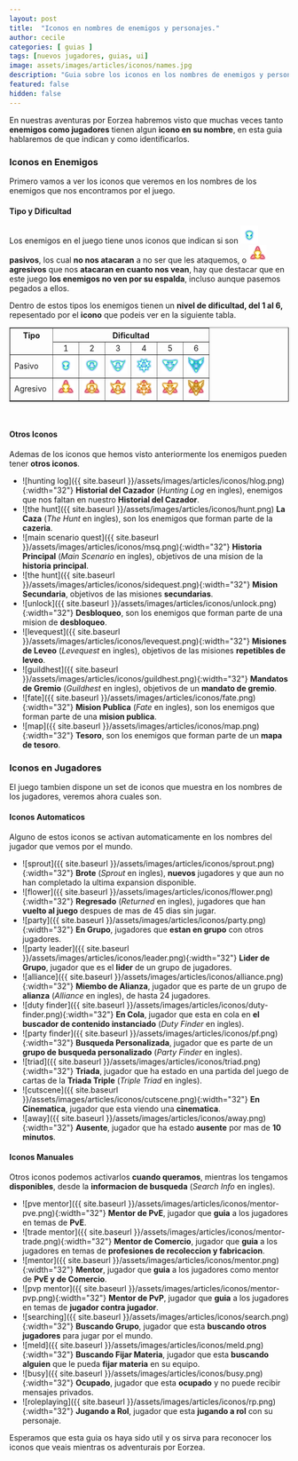 ```yaml
---
layout: post
title:  "Iconos en nombres de enemigos y personajes."
author: cecile
categories: [ guias ]
tags: [nuevos jugadores, guias, ui]
image: assets/images/articles/iconos/names.jpg
description: "Guia sobre los iconos en los nombres de enemigos y personajes."
featured: false
hidden: false
---
```

En nuestras aventuras por Eorzea habremos visto que muchas veces tanto **enemigos como jugadores** tienen algun **icono en su nombre**, en esta guia hablaremos de que indican y como identificarlos.

### Iconos en Enemigos

Primero vamos a ver los iconos que veremos en los nombres de los enemigos que nos encontramos por el juego.

#### Tipo y Dificultad

Los enemigos en el juego tiene unos iconos que indican si son **<img src="/assets/images/articles/iconos/mob_passive_01.png">pasivos**, los cual **no nos atacaran** a no ser que les ataquemos, o **<img src="/assets/images/articles/iconos/mob_aggressive_1.png">agresivos** que nos **atacaran en cuanto nos vean**, hay que destacar que en este juego **los enemigos no ven por su espalda**, incluso aunque pasemos pegados a ellos.

Dentro de estos tipos los enemigos tienen un **nivel de dificultad, del 1 al 6,** repesentado por el **icono** que podeis ver en la siguiente tabla.

<table border="1">
    <tr>
        <th rowspan="2" style="vertical-align: top;">Tipo</th>
        <th colspan="6" style="text-align:center">Dificultad</th>
    </tr>
    <tr>
        <td style="text-align:center">1</td>
        <td style="text-align:center">2</td>
        <td style="text-align:center">3</td>
        <td style="text-align:center">4</td>
        <td style="text-align:center">5</td>
        <td style="text-align:center">6</td>
    </tr>
    <tr>
        <td>Pasivo</td>
        <td style="text-align:center"><img src="/assets/images/articles/iconos/mob_passive_01.png"></td>
        <td style="text-align:center"><img src="/assets/images/articles/iconos/mob_passive_02.png"></td>
        <td style="text-align:center"><img src="/assets/images/articles/iconos/mob_passive_03.png"></td>
        <td style="text-align:center"><img src="/assets/images/articles/iconos/mob_passive_04.png"></td>
        <td style="text-align:center"><img src="/assets/images/articles/iconos/mob_passive_05.png"></td>
        <td style="text-align:center"><img src="/assets/images/articles/iconos/mob_passive_06.png"></td>
    </tr>
    <tr>
        <td>Agresivo&nbsp;</td>
        <td style="text-align:center"><img src="/assets/images/articles/iconos/mob_aggressive_1.png"></td>
        <td style="text-align:center"><img src="/assets/images/articles/iconos/mob_aggressive_2.png"></td>
        <td style="text-align:center"><img src="/assets/images/articles/iconos/mob_aggressive_3.png"></td>
        <td style="text-align:center"><img src="/assets/images/articles/iconos/mob_aggressive_4.png"></td>
        <td style="text-align:center"><img src="/assets/images/articles/iconos/mob_aggressive_5.png"></td>
        <td style="text-align:center"><img src="/assets/images/articles/iconos/mob_aggressive_6.png"></td>
    </tr>    
</table>

<br/>

#### Otros Iconos

Ademas de los iconos que hemos visto anteriormente los enemigos pueden tener **otros iconos**.

- ![hunting log]({{ site.baseurl }}/assets/images/articles/iconos/hlog.png){:width="32"} **Historial del Cazador** (*Hunting Log* en ingles), enemigos que nos faltan en nuestro **Historial del Cazador**.
- ![the hunt]({{ site.baseurl }}/assets/images/articles/iconos/hunt.png) **La Caza** (*The Hunt* en ingles), son los enemigos que forman parte de la **cazeria**.
- ![main scenario quest]({{ site.baseurl }}/assets/images/articles/iconos/msq.png){:width="32"} **Historia Principal** (*Main Scenario* en ingles), objetivos de una mision de la **historia principal**.
- ![the hunt]({{ site.baseurl }}/assets/images/articles/iconos/sidequest.png){:width="32"} **Mision Secundaria**, objetivos de las misiones **secundarias**.
- ![unlock]({{ site.baseurl }}/assets/images/articles/iconos/unlock.png){:width="32"} **Desbloqueo**, son los enemigos que forman parte de una mision de **desbloqueo**.
- ![levequest]({{ site.baseurl }}/assets/images/articles/iconos/levequest.png){:width="32"} **Misiones de Leveo** (*Levequest* en ingles), objetivos de las misiones **repetibles de leveo**.
- ![guildhest]({{ site.baseurl }}/assets/images/articles/iconos/guildhest.png){:width="32"} **Mandatos de Gremio** (*Guildhest* en ingles), objetivos de un **mandato de gremio**.
- ![fate]({{ site.baseurl }}/assets/images/articles/iconos/fate.png){:width="32"} **Mision Publica** (*Fate* en ingles), son los enemigos que forman parte de una **mision publica**.
- ![map]({{ site.baseurl }}/assets/images/articles/iconos/map.png){:width="32"} **Tesoro**, son los enemigos que forman parte de un **mapa de tesoro**.

### Iconos en Jugadores

El juego tambien dispone un set de iconos que muestra en los nombres de los jugadores, veremos ahora cuales son.

#### Iconos Automaticos

Alguno de estos iconos se activan automaticamente en los nombres del jugador que vemos por el mundo.

- ![sprout]({{ site.baseurl }}/assets/images/articles/iconos/sprout.png){:width="32"} **Brote** (*Sprout* en ingles), **nuevos** jugadores y que aun no han completado la ultima expansion disponible.
- ![flower]({{ site.baseurl }}/assets/images/articles/iconos/flower.png){:width="32"} **Regresado** (*Returned* en ingles), jugadores que han **vuelto al juego** despues de mas de 45 dias sin jugar.
- ![party]({{ site.baseurl }}/assets/images/articles/iconos/party.png){:width="32"} **En Grupo**, jugadores que **estan en grupo** con otros jugadores.
- ![party leader]({{ site.baseurl }}/assets/images/articles/iconos/leader.png){:width="32"} **Lider de Grupo**, jugador que es el **lider** de un grupo de jugadores.
- ![alliance]({{ site.baseurl }}/assets/images/articles/iconos/alliance.png){:width="32"} **Miembo de Alianza**, jugador que es parte de un grupo de **alianza** (*Alliance* en ingles), de hasta 24 jugadores.
- ![duty finder]({{ site.baseurl }}/assets/images/articles/iconos/duty-finder.png){:width="32"} **En Cola**, jugador que esta en cola en **el buscador de contenido instanciado** (*Duty Finder* en ingles).
- ![party finder]({{ site.baseurl }}/assets/images/articles/iconos/pf.png){:width="32"} **Busqueda Personalizada**, jugador que es parte de un **grupo de busqueda personalizado** (*Party Finder* en ingles).
- ![triad]({{ site.baseurl }}/assets/images/articles/iconos/triad.png){:width="32"} **Triada**, jugador que ha estado en una partida del juego de cartas de la **Triada Triple** (*Triple Triad* en ingles).
- ![cutscene]({{ site.baseurl }}/assets/images/articles/iconos/cutscene.png){:width="32"} **En Cinematica**, jugador que esta viendo una **cinematica**.
- ![away]({{ site.baseurl }}/assets/images/articles/iconos/away.png){:width="32"} **Ausente**, jugador que ha estado **ausente** por mas de **10 minutos**.


#### Iconos Manuales

Otros iconos podemos activarlos **cuando queramos**, mientras los tengamos **disponibles**, desde la **informacion de busqueda** (*Search Info* en ingles).

- ![pve mentor]({{ site.baseurl }}/assets/images/articles/iconos/mentor-pve.png){:width="32"} **Mentor de PvE**, jugador que **guia** a los jugadores en temas de **PvE**.
- ![trade mentor]({{ site.baseurl }}/assets/images/articles/iconos/mentor-trade.png){:width="32"} **Mentor de Comercio**, jugador que **guia** a los jugadores en temas de **profesiones de recoleccion y fabricacion**.
- ![mentor]({{ site.baseurl }}/assets/images/articles/iconos/mentor.png){:width="32"} **Mentor**, jugador que **guia** a los jugadores como mentor de **PvE y de Comercio**.
- ![pvp mentor]({{ site.baseurl }}/assets/images/articles/iconos/mentor-pvp.png){:width="32"} **Mentor de PvP**, jugador que **guia** a los jugadores en temas de **jugador contra jugador**.
- ![searching]({{ site.baseurl }}/assets/images/articles/iconos/search.png){:width="32"} **Buscando Grupo**, jugador que esta **buscando otros jugadores** para jugar por el mundo.
- ![meld]({{ site.baseurl }}/assets/images/articles/iconos/meld.png){:width="32"} **Buscando Fijar Materia**, jugador que esta **buscando alguien** que le pueda **fijar materia** en su equipo.
- ![busy]({{ site.baseurl }}/assets/images/articles/iconos/busy.png){:width="32"} **Ocupado**, jugador que esta **ocupado** y no puede recibir mensajes privados.
- ![roleplaying]({{ site.baseurl }}/assets/images/articles/iconos/rp.png){:width="32"} **Jugando a Rol**, jugador que esta **jugando a rol** con su personaje.

Esperamos que esta guia os haya sido util y os sirva para reconocer los iconos que veais mientras os adventurais por Eorzea.